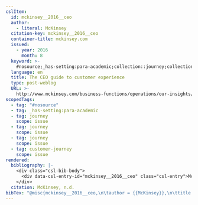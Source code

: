 ```yaml
---
cslItem:
  id: mckinsey__2016__ceo
  author:
    - literal: McKinsey
  citation-key: mckinsey__2016__ceo
  container-title: mckinsey.com
  issued:
    - year: 2016
      month: 8
  keyword: >-
    #nosource;_has-setting:para-academic;collection::journey;collection::journey::journey::customer-journey
  language: en
  title: The CEO guide to customer experience
  type: post-weblog
  URL: >-
    http://www.mckinsey.com/business-functions/operations/our-insights/the-ceo-guide-to-customer-experience?cid=other-eml-alt-mkq-mck-oth-1609
scopedTags:
  - tag: "#nosource"
  - tag: _has-setting:para-academic
  - tag: journey
    scope: issue
  - tag: journey
    scope: issue
  - tag: journey
    scope: issue
  - tag: customer-journey
    scope: issue
rendered:
  bibliography: |-
    <div class="csl-bib-body">
      <div data-csl-entry-id="mckinsey__2016__ceo" class="csl-entry">McKinsey. n.d.. The CEO guide to customer experience. <i>Mckinsey.Com</i>. http://www.mckinsey.com/business-functions/operations/our-insights/the-ceo-guide-to-customer-experience?cid=other-eml-alt-mkq-mck-oth-1609</div>
    </div>
  citation: McKinsey, n.d.
bibTex: "@misc{mckinsey__2016__ceo,\n\tauthor = {{McKinsey}},\n\ttitle = {The {CEO} guide to customer experience},\n\thowpublished = {http://www.mckinsey.com/business-functions/operations/our-insights/the-ceo-guide-to-customer-experience?cid=other-eml-alt-mkq-mck-oth-1609},\n}\n\n"
---
```

